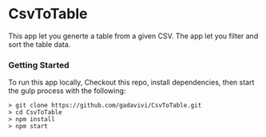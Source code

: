 # CsvToTable

This app let you generte a table from a given CSV.
The app let you filter and sort the table data.

### Getting Started

To run this app locally, Checkout this repo, install dependencies, then start the gulp process with the following:

```
> git clone https://github.com/gadavivi/CsvToTable.git
> cd CsvToTable
> npm install
> npm start
```
